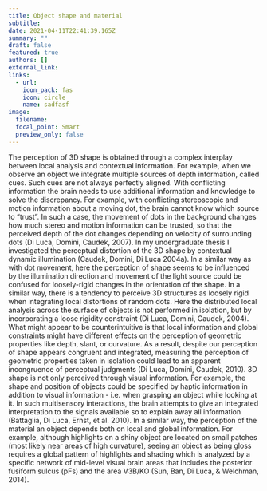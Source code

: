 ```yaml
---
title: Object shape and material
subtitle: 
date: 2021-04-11T22:41:39.165Z
summary: ""
draft: false
featured: true
authors: []
external_link: 
links:
  - url: 
    icon_pack: fas
    icon: circle
    name: sadfasf
image:
  filename: 
  focal_point: Smart
  preview_only: false
---
```

The perception of 3D shape is obtained through a complex interplay between local analysis and contextual information. For example, when we observe an object we integrate multiple sources of depth information, called cues. Such cues are not always perfectly aligned. With conflicting information the brain needs to use additional information and knowledge to solve the discrepancy. For example, with conflicting stereoscopic and motion  information about a moving dot, the brain cannot know which source to “trust”. In such a case, the movement of dots in the background changes how much stereo and motion information can be trusted, so that the perceived depth of the dot changes depending on velocity of surrounding dots (Di Luca, Domini, Caudek, 2007). In my undergraduate thesis I investigated the perceptual distortion of the 3D shape by contextual dynamic illumination (Caudek, Domini, Di Luca 2004a). In a similar way as with dot movement, here the perception of shape seems to be influenced by the illumination direction and movement of the light source could be confused for loosely-rigid changes in the orientation of the shape. In a similar way, there is a tendency to perceive 3D structures as loosely rigid when integrating local distortions of random dots. Here the distributed local analysis across the surface of objects is not performed in isolation, but by incorporating a loose rigidity constraint (Di Luca, Domini, Caudek, 2004). What might appear to be counterintuitive is that local information and global constraints might have different effects on the perception of geometric properties like depth, slant, or curvature. As a result, despite our perception of shape appears congruent and integrated, measuring the perception of geometric properties taken  in isolation could lead to an apparent incongruence of perceptual judgments (Di Luca, Domini, Caudek, 2010). 
3D shape is not only perceived through visual information. For example, the shape and position of objects could be specified by haptic information in addition to visual information - i.e. when grasping an object while looking at it. In such multisensory interactions, the brain attempts to give an integrated interpretation to the signals available so to explain away all information (Battaglia, Di Luca, Ernst, et al. 2010). 
In a similar way, the perception of the material an object depends both on local and global information. For example, although highlights on a shiny object are located on small patches (most likely near areas of high curvature), seeing an object as being gloss requires a global pattern of highlights and shading which is analyzed by a specific network of mid-level visual brain areas that includes the posterior fusiform sulcus (pFs) and the area V3B/KO (Sun, Ban, Di Luca, & Welchman, 2014).